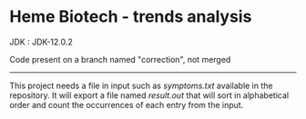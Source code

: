Heme Biotech - trends analysis
=======================================================

JDK : JDK-12.0.2

Code present on a branch named "correction", not merged

--------------------------------------------------------------------
This project needs a file in input such as *symptoms.txt* available in the repository.
It will export a file named *result.out* that will sort in alphabetical order and count the occurrences of each entry from the input.